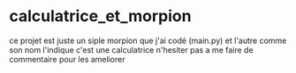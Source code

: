 # calculatrice_et_morpion
ce projet est juste un siple morpion que j'ai codé (main.py) et l'autre comme son nom l'indique c'est une calculatrice n'hesiter pas a me faire de commentaire pour les ameliorer
